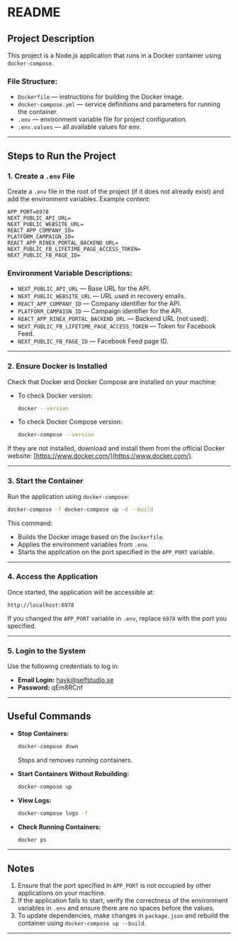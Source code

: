 # README

## Project Description

This project is a Node.js application that runs in a Docker container using `docker-compose`.

### File Structure:
- `Dockerfile` — instructions for building the Docker image.
- `docker-compose.yml` — service definitions and parameters for running the container.
- `.env` — environment variable file for project configuration.
- `.env.values` — all available values for env.

---

## Steps to Run the Project

### 1. Create a `.env` File

Create a `.env` file in the root of the project (if it does not already exist) and add the environment variables. Example content:
```env
APP_PORT=6978
NEXT_PUBLIC_API_URL=
NEXT_PUBLIC_WEBSITE_URL=
REACT_APP_COMPANY_ID=
PLATFORM_CAMPAIGN_ID=
REACT_APP_RINEX_PORTAL_BACKEND_URL=
NEXT_PUBLIC_FB_LIFETIME_PAGE_ACCESS_TOKEN=
NEXT_PUBLIC_FB_PAGE_ID=
```

### Environment Variable Descriptions:
- `NEXT_PUBLIC_API_URL` — Base URL for the API.
- `NEXT_PUBLIC_WEBSITE_URL` — URL used in recovery emails.
- `REACT_APP_COMPANY_ID` — Company identifier for the API.
- `PLATFORM_CAMPAIGN_ID` — Campaign identifier for the API.
- `REACT_APP_RINEX_PORTAL_BACKEND_URL` — Backend URL (not used).
- `NEXT_PUBLIC_FB_LIFETIME_PAGE_ACCESS_TOKEN` — Token for Facebook Feed.
- `NEXT_PUBLIC_FB_PAGE_ID` — Facebook Feed page ID.

---

### 2. Ensure Docker is Installed

Check that Docker and Docker Compose are installed on your machine:

- To check Docker version:
  ```bash
  docker --version
  ```
- To check Docker Compose version:
  ```bash
  docker-compose --version
  ```

If they are not installed, download and install them from the official Docker website: [https://www.docker.com/](https://www.docker.com/).

---

### 3. Start the Container

Run the application using `docker-compose`:
```bash
docker-compose -f docker-compose up -d --build
```

This command:
- Builds the Docker image based on the `Dockerfile`.
- Applies the environment variables from `.env`.
- Starts the application on the port specified in the `APP_PORT` variable.

---

### 4. Access the Application

Once started, the application will be accessible at:

```
http://localhost:6978
```

If you changed the `APP_PORT` variable in `.env`, replace `6978` with the port you specified.

---

### 5. Login to the System

Use the following credentials to log in:

- **Email Login:** hayk@selfstudio.se
- **Password:** qEm8RCnf

---

## Useful Commands

- **Stop Containers:**
  ```bash
  docker-compose down
  ```
  Stops and removes running containers.

- **Start Containers Without Rebuilding:**
  ```bash
  docker-compose up
  ```

- **View Logs:**
  ```bash
  docker-compose logs -f
  ```

- **Check Running Containers:**
  ```bash
  docker ps
  ```

---

## Notes

1. Ensure that the port specified in `APP_PORT` is not occupied by other applications on your machine.
2. If the application fails to start, verify the correctness of the environment variables in `.env` and ensure there are no spaces before the values.
3. To update dependencies, make changes in `package.json` and rebuild the container using `docker-compose up --build`.

---

